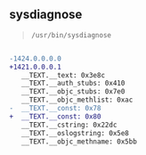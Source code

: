 ## sysdiagnose

> `/usr/bin/sysdiagnose`

```diff

-1424.0.0.0.0
+1421.0.0.0.1
   __TEXT.__text: 0x3e8c
   __TEXT.__auth_stubs: 0x410
   __TEXT.__objc_stubs: 0x7e0
   __TEXT.__objc_methlist: 0xac
-  __TEXT.__const: 0x78
+  __TEXT.__const: 0x80
   __TEXT.__cstring: 0x22dc
   __TEXT.__oslogstring: 0x5e8
   __TEXT.__objc_methname: 0x5bb

```
